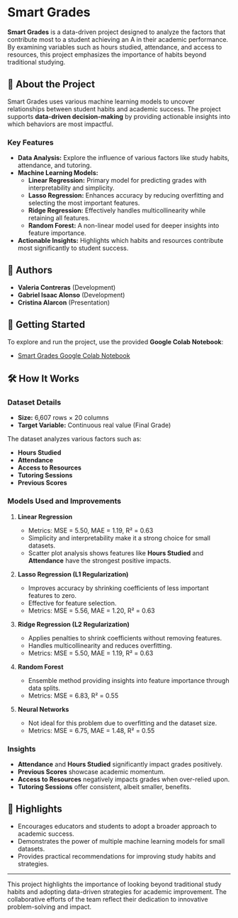 # Smart Grades

**Smart Grades** is a data-driven project designed to analyze the factors that contribute most to a student achieving an A in their academic performance. By examining variables such as hours studied, attendance, and access to resources, this project emphasizes the importance of habits beyond traditional studying.

## 📄 About the Project

Smart Grades uses various machine learning models to uncover relationships between student habits and academic success. The project supports **data-driven decision-making** by providing actionable insights into which behaviors are most impactful.

### Key Features

- **Data Analysis:** Explore the influence of various factors like study habits, attendance, and tutoring.
- **Machine Learning Models:**
  - **Linear Regression:** Primary model for predicting grades with interpretability and simplicity.
  - **Lasso Regression:** Enhances accuracy by reducing overfitting and selecting the most important features.
  - **Ridge Regression:** Effectively handles multicollinearity while retaining all features.
  - **Random Forest:** A non-linear model used for deeper insights into feature importance.
- **Actionable Insights:** Highlights which habits and resources contribute most significantly to student success.

## 👥 Authors

- **Valeria Contreras** (Development)
- **Gabriel Isaac Alonso** (Development)
- **Cristina Alarcon** (Presentation)

## 🚀 Getting Started

To explore and run the project, use the provided **Google Colab Notebook**:

- [Smart Grades Google Colab Notebook](https://colab.research.google.com/drive/1cvzzBiDxWgP2KxdkiRwtrCgo3BJ3zX4s?usp=sharing)

## 🛠️ How It Works

### Dataset Details

- **Size:** 6,607 rows × 20 columns
- **Target Variable:** Continuous real value (Final Grade)

The dataset analyzes various factors such as:
- **Hours Studied**
- **Attendance**
- **Access to Resources**
- **Tutoring Sessions**
- **Previous Scores**

### Models Used and Improvements

1. **Linear Regression**
   - Metrics: MSE = 5.50, MAE = 1.19, R² = 0.63
   - Simplicity and interpretability make it a strong choice for small datasets.
   - Scatter plot analysis shows features like **Hours Studied** and **Attendance** have the strongest positive impacts.

2. **Lasso Regression (L1 Regularization)**
   - Improves accuracy by shrinking coefficients of less important features to zero.
   - Effective for feature selection.
   - Metrics: MSE = 5.56, MAE = 1.20, R² = 0.63

3. **Ridge Regression (L2 Regularization)**
   - Applies penalties to shrink coefficients without removing features.
   - Handles multicollinearity and reduces overfitting.
   - Metrics: MSE = 5.50, MAE = 1.19, R² = 0.63

4. **Random Forest**
   - Ensemble method providing insights into feature importance through data splits.
   - Metrics: MSE = 6.83, R² = 0.55

5. **Neural Networks**
   - Not ideal for this problem due to overfitting and the dataset size.
   - Metrics: MSE = 6.75, MAE = 1.48, R² = 0.55

### Insights

- **Attendance** and **Hours Studied** significantly impact grades positively.
- **Previous Scores** showcase academic momentum.
- **Access to Resources** negatively impacts grades when over-relied upon.
- **Tutoring Sessions** offer consistent, albeit smaller, benefits.

## 🌟 Highlights

- Encourages educators and students to adopt a broader approach to academic success.
- Demonstrates the power of multiple machine learning models for small datasets.
- Provides practical recommendations for improving study habits and strategies.

---

This project highlights the importance of looking beyond traditional study habits and adopting data-driven strategies for academic improvement. The collaborative efforts of the team reflect their dedication to innovative problem-solving and impact.
